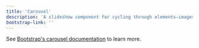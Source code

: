 ```yaml
---
title: 'Carousel'
description: 'A slideshow component for cycling through elements—images or slides of text—like a carousel.'
bootstrap-link: ''
---
```


See [Bootstrap's carousel documentation](http://getbootstrap.com/docs/4.1/components/carousel/) to learn more.
